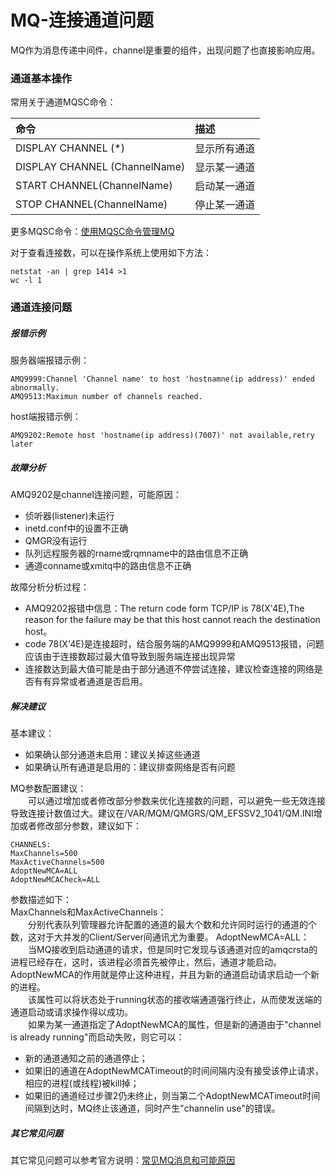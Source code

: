 # MQ-连接通道问题
MQ作为消息传递中间件，channel是重要的组件，出现问题了也直接影响应用。
### 通道基本操作
常用关于通道MQSC命令：

命令|描述
:---|:---
DISPLAY CHANNEL (*) |显示所有通道
DISPLAY CHANNEL (ChannelName)|显示某一通道
START CHANNEL(ChannelName)|启动某一通道
STOP CHANNEL(ChannelName)|停止某一通道

更多MQSC命令：[使用MQSC命令管理MQ](https://www.ibm.com/support/knowledgecenter/SSFKSJ_9.0.0/com.ibm.mq.adm.doc/q020620_.htm)

对于查看连接数，可以在操作系统上使用如下方法：
```
netstat -an | grep 1414 >1 
wc -l 1 
```
### 通道连接问题
##### 报错示例
服务器端报错示例：
```
AMQ9999:Channel 'Channel name' to host 'hostnamne(ip address)' ended abnormally.
AMQ9513:Maximun number of channels reached.
```
host端报错示例：
```
AMQ9202:Remote host 'hostname(ip address)(7007)' not available,retry later
```
##### 故障分析
AMQ9202是channel连接问题，可能原因：
- 侦听器(listener)未运行
- inetd.conf中的设置不正确
- QMGR没有运行
- 队列远程服务器的rname或rqmname中的路由信息​​不正确
- 通道conname或xmitq中的路由信息​​不正确

故障分析分析过程：
- AMQ9202报错中信息：The return code form TCP/IP is 78(X'4E),The reason for the failure may be that this host cannot reach the destination host。
- code 78(X'4E)是连接超时，结合服务端的AMQ9999和AMQ9513报错，问题应该由于连接数超过最大值导致到服务端连接出现异常
- 连接数达到最大值可能是由于部分通道不停尝试连接，建议检查连接的网络是否有有异常或者通道是否启用。

##### 解决建议
基本建议：
- 如果确认部分通道未启用：建议关掉这些通道
- 如果确认所有通道是启用的：建议排查网络是否有问题

MQ参数配置建议：    
&#8195;&#8195;可以通过增加或者修改部分参数来优化连接数的问题，可以避免一些无效连接导致连接计数值过大。建议在/VAR/MQM/QMGRS/QM_EFSSV2_1041/QM.INI增加或者修改部分参数，建议如下：
```
CHANNELS:
MaxChannels=500 
MaxActiveChannels=500
AdoptNewMCA=ALL
AdoptNewMCACheck=ALL
```
参数描述如下：     
MaxChannels和MaxActiveChannels：     
&#8195;&#8195;分别代表队列管理器允许配置的通道的最大个数和允许同时运行的通道的个数，这对于大并发的Client/Server间通讯尤为重要。
AdoptNewMCA=ALL：        
&#8195;&#8195;当MQ接收到启动通道的请求，但是同时它发现与该通道对应的amqcrsta的进程已经存在，这时，该进程必须首先被停止，然后，通道才能启动。AdoptNewMCA的作用就是停止这种进程，并且为新的通道启动请求启动一个新的进程。     
&#8195;&#8195;该属性可以将状态处于running状态的接收端通道强行终止，从而使发送端的通道启动或请求操作得以成功。     
&#8195;&#8195;如果为某一通道指定了AdoptNewMCA的属性，但是新的通道由于"channel is already running"而启动失败，则它可以：
- 新的通道通知之前的通道停止；
- 如果旧的通道在AdoptNewMCATimeout的时间间隔内没有接受该停止请求，相应的进程(或线程)被kill掉；
- 如果旧的通道经过步骤2仍未终止，则当第二个AdoptNewMCATimeout时间间隔到达时，MQ终止该通道，同时产生"channelin use"的错误。

##### 其它常见问题
其它常见问题可以参考官方说明：[常见MQ消息和可能原因](https://www.ibm.com/support/pages/node/707939#9202)

